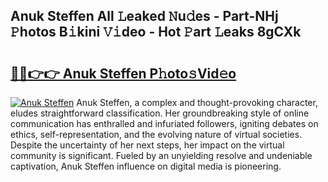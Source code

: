 ## Anuk Steffen All 𝙻eaked 𝙽u𝚍es - Part-NHj 𝙿hotos B𝚒kini 𝚅𝚒deo - Hot 𝙿art 𝙻eaks 8gCXk

# <h2><a href="http://ld0827g.urlbe.top/?page=Anuk+Steffen">🔗🔗👉👉 Anuk Steffen P𝚑oto𝚜Vid𝚎o</a></h2>

[![Anuk Steffen](https://i.imgur.com/eBuTRDB.gif)](http://ld0827g.urlbe.top/?page=Anuk+Steffen)
Anuk Steffen, a complex and thought-provoking character, eludes straightforward classification. Her groundbreaking style of online communication has enthralled and infuriated followers, igniting debates on ethics, self-representation, and the evolving nature of virtual societies. Despite the uncertainty of her next steps, her impact on the virtual community is significant. Fueled by an unyielding resolve and undeniable captivation, Anuk Steffen influence on digital media is pioneering.
